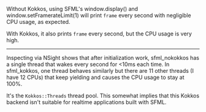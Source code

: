 Without Kokkos, using SFML's window.display() and window.setFramerateLimit(1)
will print `frame` every second with negligible CPU usage, as expected.

With Kokkos, it also prints `frame` every second, but the CPU usage is very
high.

---

Inspecting via NSight shows that after initialization work, sfml_nokokkos has a
single thread that wakes every second for <10ms each time. In sfml_kokkos, one
thread behaves similarly but there are 11 other threads (I have 12 CPUs) that
keep yielding and causes the CPU usage to stay at 100%.

It's the `Kokkos::Threads` thread pool. This somewhat implies that this Kokkos
backend isn't suitable for realtime applications built with SFML.
